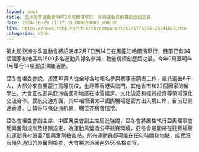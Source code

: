 ```yaml
---
layout: post
title: 亞洲冬季運動會明年2月哈爾濱舉行　參與運動員數目創歷屆之最
date: 2024-10-29 11:17:31.000000000 +08:00
link: https://news.rthk.hk/rthk/ch/component/k2/1776656-20241029.htm
categories: rthk
---
```


第九屆亞洲冬季運動會將於明年2月7日到14日在黑龍江哈爾濱舉行，目前已有34個國家和地區共1500多名運動員報名參與，數量規模創歷屆之最，今年9月至明年1月舉行14項測試演練活動。
 
亞冬會組委會說，接獲10萬人從全球各地報名參與賽事志願者工作，最終選出6千人，大部分來自黑龍江高等院校，也涵蓋香港與澳門、其他省市和22個國家的留學生。大會正推進與亞洲各國和地區在冰雪經濟、文化旅遊和經貿投資等領域深化交流合作。民航交通方面，其中哈爾濱太平國際機場是官方出入境口岸，目前已開通香港、日韓等12條亞洲航線，機位亦將會倍增。
 
亞冬會組委會副主席、中國奧委會副主席周進強說，亞冬會將嚴格執行亞奧理事會反興奮劑規則及相關規定，為運動員營造公平競賽環境，亞冬會期間將在競賽場館和運動員村設置7個興奮劑檢查站，所有運動員都可能在任何時間和地點，接受沒有預先通知的興奮劑檢查，大會將選派國內外55名檢查官。
